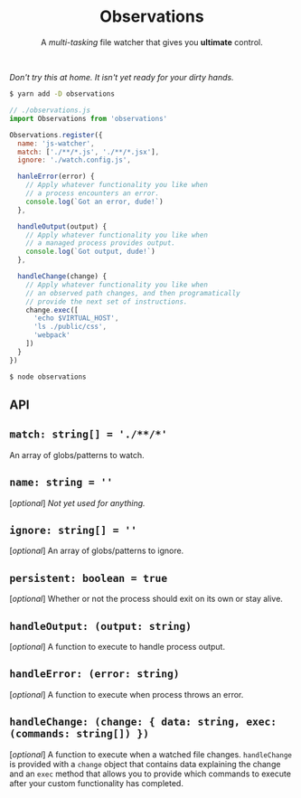<div style='text-align: center'>
  <h1>Observations</h1>
  <p style="margin-top: 20px">
    A <em>multi-tasking</em> file watcher that
    gives you <strong>ultimate</strong> control.
  </p>
</div>
</br>

_Don't try this at home. It isn't yet ready for your dirty hands._

```bash
$ yarn add -D observations
```

```javascript
// ./observations.js
import Observations from 'observations'

Observations.register({
  name: 'js-watcher',
  match: ['./**/*.js', './**/*.jsx'],
  ignore: './watch.config.js',

  hanleError(error) {
    // Apply whatever functionality you like when
    // a process encounters an error.
    console.log(`Got an error, dude!`)
  },

  handleOutput(output) {
    // Apply whatever functionality you like when
    // a managed process provides output.
    console.log(`Got output, dude!`)
  },

  handleChange(change) {
    // Apply whatever functionality you like when
    // an observed path changes, and then programatically
    // provide the next set of instructions.
    change.exec([
      'echo $VIRTUAL_HOST',
      'ls ./public/css',
      'webpack'
    ])
  }
})
```

```bash
$ node observations
```

## API

## `match: string[] = './**/*'`
An array of globs/patterns to watch.

## `name: string = ''`
[*optional*] _Not yet used for anything._

## `ignore: string[] = ''`
[*optional*] An array of globs/patterns to ignore.

## `persistent: boolean = true`
[*optional*] Whether or not the process should exit on its own or stay alive.

## `handleOutput: (output: string)`
[*optional*] A function to execute to handle process output.

## `handleError: (error: string)`
[*optional*] A function to execute when process throws an error.

## `handleChange: (change: { data: string, exec: (commands: string[]) })`
[*optional*] A function to execute when a watched file changes. `handleChange`
is provided with a `change` object that contains data explaining the change
and an `exec` method that allows you to provide which commands to execute
after your custom functionality has completed.